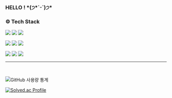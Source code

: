 <h3> HELLO ! *(੭*ˊᵕˋ)੭* </h3>

<h3> ⚙️ Tech Stack </h3>
<p>
<img src="https://img.shields.io/badge/TypeScript-3776AB?style=flat-square&logo=TypeScript&logoColor=white"/></a>
<img src="https://img.shields.io/badge/javascript-%23323330.svg?style=flat-square&logo=javascript&logoColor=%23F7DF1E"/>
<img src="https://img.shields.io/badge/React-61DAFB?style=flat-square&logo=React&logoColor=black"/></a>
</p>
<p>
<img src="https://img.shields.io/badge/Next-black?style=flat-square&logo=next.js&logoColor=white"/></a>
<img src="https://img.shields.io/badge/Vue-%2335495e.svg?style=flat-square&logo=vuedotjs&logoColor=%234FC08D"/></a>
<img src="https://img.shields.io/badge/Node.js-339933?style=flat-square&logo=Node.js&logoColor=white"/>
</p>
<p>
<img src="https://img.shields.io/badge/styled components-DB7093?style=flat-square&logo=styled-components&logoColor=white"/></a>
<img src="https://img.shields.io/badge/tailwind.css-%2338B2AC.svg?style=flat-square&logo=tailwind-css&logoColor=white"/></a>
<img src="https://img.shields.io/badge/Storybook-pink?style=flat-square&logo=Storybook&logoColor=white"/></a>
</p>

---

<br>

![GitHub 사용량 통계](https://github-readme-stats.vercel.app/api?username=ming0o&hide=contribs,issues&theme=omni)
<br>

[![Solved.ac Profile](http://mazassumnida.wtf/api/v2/generate_badge?boj=ming0o)](https://solved.ac/ming0o/)

